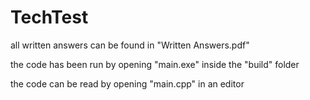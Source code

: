 # TechTest
all written answers can be found in "Written Answers.pdf"

the code has been run by opening "main.exe" inside the "build" folder

the code can be read by opening "main.cpp" in an editor